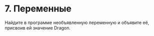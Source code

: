 # 7. Переменные
Найдите в программе необъявленную переменную и объявите её, присвоив ей значение Dragon.